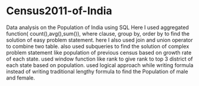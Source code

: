 # Census2011-of-India
Data analysis on the Population of India using SQL
Here I used aggregated function( count(),avg(),sum()), where clause, group by, order by to find the solution of easy problem statement. 
here I also used join and union operator to combine two table. 
also used subqueries to find the solution of complex problem statement like population of previous census based on growth rate of each state. 
used window function like rank to give rank to top 3 district of each state based on population.
used logical approach while writing formula instead of writing traditional lengthy formula to find the Population of male and female. 

